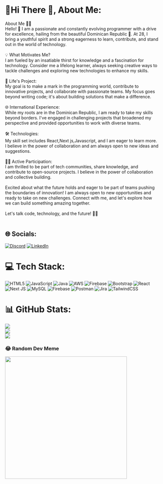 # 💫Hi There 👋, About Me:
About Me 👩‍💻<br>Hello! 👋 I am a passionate and constantly evolving programmer with a drive for excellence, hailing from the beautiful Dominican Republic 🌴. At 28, I bring a youthful spirit and a strong eagerness to learn, contribute, and stand out in the world of technology.<br><br>💡 What Motivates Me?<br>I am fueled by an insatiable thirst for knowledge and a fascination for technology. Consider me a lifelong learner, always seeking creative ways to tackle challenges and exploring new technologies to enhance my skills.<br><br>🚀 Life's Project:<br>My goal is to make a mark in the programming world, contribute to innovative projects, and collaborate with passionate teams. My focus goes beyond writing code; it's about building solutions that make a difference.<br><br>🌐 International Experience:<br>While my roots are in the Dominican Republic, I am ready to take my skills beyond borders. I've engaged in challenging projects that broadened my perspective and provided opportunities to work with diverse teams.<br><br>🛠️ Technologies:<br>My skill set includes React,Next js,Javascript, and I am eager to learn more. I believe in the power of collaboration and am always open to new ideas and suggestions.<br><br>👩‍💻 Active Participation:<br>I am thrilled to be part of tech communities, share knowledge, and contribute to open-source projects. I believe in the power of collaboration and collective building.<br><br>Excited about what the future holds and eager to be part of teams pushing the boundaries of innovation! I am always open to new opportunities and ready to take on new challenges. Connect with me, and let's explore how we can build something amazing together.<br><br>Let's talk code, technology, and the future! 🚀✨<br><br>


## 🌐 Socials:
[![Discord](https://img.shields.io/badge/Discord-%237289DA.svg?logo=discord&logoColor=white)](https://discord.gg/perlamassielserrano) [![LinkedIn](https://img.shields.io/badge/LinkedIn-%230077B5.svg?logo=linkedin&logoColor=white)](https://linkedin.com/in/https://www.linkedin.com/in/perla-serrano-257b9217b/) 

# 💻 Tech Stack:
![HTML5](https://img.shields.io/badge/html5-%23E34F26.svg?style=for-the-badge&logo=html5&logoColor=white) ![JavaScript](https://img.shields.io/badge/javascript-%23323330.svg?style=for-the-badge&logo=javascript&logoColor=%23F7DF1E) ![Java](https://img.shields.io/badge/java-%23ED8B00.svg?style=for-the-badge&logo=openjdk&logoColor=white) ![AWS](https://img.shields.io/badge/AWS-%23FF9900.svg?style=for-the-badge&logo=amazon-aws&logoColor=white) ![Firebase](https://img.shields.io/badge/firebase-%23039BE5.svg?style=for-the-badge&logo=firebase) ![Bootstrap](https://img.shields.io/badge/bootstrap-%238511FA.svg?style=for-the-badge&logo=bootstrap&logoColor=white) ![React](https://img.shields.io/badge/react-%2320232a.svg?style=for-the-badge&logo=react&logoColor=%2361DAFB) ![Next JS](https://img.shields.io/badge/Next-black?style=for-the-badge&logo=next.js&logoColor=white) ![MySQL](https://img.shields.io/badge/mysql-%2300000f.svg?style=for-the-badge&logo=mysql&logoColor=white) ![Firebase](https://img.shields.io/badge/Firebase-039BE5?style=for-the-badge&logo=Firebase&logoColor=white) ![Postman](https://img.shields.io/badge/Postman-FF6C37?style=for-the-badge&logo=postman&logoColor=white) ![Jira](https://img.shields.io/badge/jira-%230A0FFF.svg?style=for-the-badge&logo=jira&logoColor=white) ![TailwindCSS](https://img.shields.io/badge/tailwindcss-%2338B2AC.svg?style=for-the-badge&logo=tailwind-css&logoColor=white)
# 📊 GitHub Stats:
![](https://github-readme-stats.vercel.app/api?username=perlaserrano&theme=dark&hide_border=false&include_all_commits=false&count_private=false)<br/>
![](https://github-readme-streak-stats.herokuapp.com/?user=perlaserrano&theme=dark&hide_border=false)<br/>
![](https://github-readme-stats.vercel.app/api/top-langs/?username=perlaserrano&theme=dark&hide_border=false&include_all_commits=false&count_private=false&layout=compact)

### 😂 Random Dev Meme
<img src='https://randommeme-five.vercel.app/' style="height: 400px;"/>

<!-- Proudly created with GPRM ( https://gprm.itsvg.in ) -->
